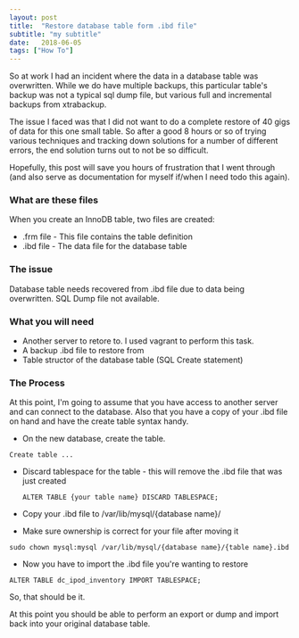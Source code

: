 ```yaml
---
layout: post
title:  "Restore database table form .ibd file"
subtitle: "my subtitle"
date:   2018-06-05
tags: ["How To"]
---
```


So at work I had an incident where the data in a database table was overwritten. While we do have multiple backups, this particular table's backup was not a typical sql dump file, but various full and incremental backups from xtrabackup.

The issue I faced was that I did not want to do a complete restore of 40 gigs of data for this one small table. So after a good 8 hours or so of trying various techniques and tracking down solutions for a number of different errors, the end solution turns out to not be so difficult.

Hopefully, this post will save you hours of frustration that I went through (and also serve as documentation for myself if/when I need todo this again).

### What are these files ###
When you create an InnoDB table, two files are created:
  * .frm file - This file contains the table definition
  * .ibd file - The data file for the database table

### The issue ###
Database table needs recovered from .ibd file due to data being overwritten. SQL Dump file not available.

### What you will need ###
  * Another server to retore to. I used vagrant to perform this task.
  * A backup .ibd file to restore from
  * Table structor of the database table (SQL Create statement)

### The Process ###
At this point, I'm going to assume that you have access to another server and can connect to the database. Also that you have a copy of your .ibd file on hand and have the create table syntax handy.

* On the new database, create the table.
```
Create table ...
```
* Discard tablespace for the table - this will remove the .ibd file that was just created

   ```
   ALTER TABLE {your table name} DISCARD TABLESPACE;
   ```

* Copy your .ibd file to /var/lib/mysql/{database name}/
* Make sure ownership is correct for your file after moving it
```
sudo chown mysql:mysql /var/lib/mysql/{database name}/{table name}.ibd
```
* Now you have to import the .ibd file you're wanting to restore
```
ALTER TABLE dc_ipod_inventory IMPORT TABLESPACE;
```
    
So, that should be it.

At this point you should be able to perform an export or dump and import back into your original database table.
    



